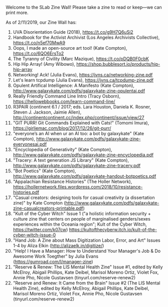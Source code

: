 Welcome to the SLab Zine Wall!
Please take a zine to read or keep—we can print more.

As of 2/11/2019, our Zine Wall has:
1. UVA Disorientation Guide (2018), https://t.co/g9H7Q6uSi2  
2. Handbook for the Activist Archivist (Los Angeles Archivists Collective), https://t.co/n5ef70MwA9  
3. Oops, I made an open-source art tool! (Kate Compton), https://t.co/6QO6ErsTo2  
4. The Tyranny of Civility (Marc Mazique), https://t.co/pDQB0F0cbK  
5. Hip Hip Array! (Amy Wibowo), https://shop.bubblesort.io/products/hip-hip-array   
6. Networking! Ack! (Julia Evans), https://jvns.ca/networking-zine.pdf  
7. Let's learn tcpdump (Julia Evans), https://jvns.ca/tcpdump-zine.pdf  
8. Opulent Artifical Intelligence: A Manifesto (Kate Compton), http://www.galaxykate.com/pdfs/galaxykate-zine-opulentai.pdf  
9. Really Friendly Command Line Intro (Tracy Osborn), https://hellowebbooks.com/learn-command-line/  
10. R3PAIR (continent 6.1 / 2017; eds. Lara Houston, Daniela K. Rosner, Steven J. Jackson, Jaimie Allen), http://continentcontinent.cc/index.php/continent/issue/view/27
11. "GIT PURR! Git Commands Explained with Cats!" (Tomomi Imura), https://girliemac.com/blog/2017/12/26/git-purr/
12. "everyone’s an AI when ur an AI too: a bot by galaxykate" (Kate Compton), http://www.galaxykate.com/pdfs/galaxykate-zine-everyonesai.pdf
13. "Encyclopedia of Generativity" (Kate Compton), http://www.galaxykate.com/pdfs/galaxykate-zine-encyclopedia.pdf
14. "Tracery: A text generation JS Library" (Kate Compton), http://www.galaxykate.com/pdfs/galaxykate-zine-tracery.pdf
15. "Bot Poetics" (Kate Compton), http://www.galaxykate.com/pdfs/galaxykate-handout-botpoetics.pdf
16. "Appalachian Resistance Histories" (The Holler Network), https://hollernetwork.files.wordpress.com/2018/10/resistance-histories.pdf
17. "Casual creators: designing tools for casual creativity (a dissertation zine)" by Kate Compton (http://www.galaxykate.com/pdfs/galaxykate-zine-casualcreators-printable.pdf)
18. "Kult of the Cyber Witch" Issue 1 ("a holistic information security + culture zine that centers on people of marginalised genders/sexes experiences within the Oceania region"; Kult of the Cyber Witch, https://twitter.com/k07cw) https://kultofthecyberw.itch.io/kult-of-the-cyber-witch-issue-0
19. "Hand Job: A Zine about Mass Digitization Labor, Error, and Art" Issues 1-4 by Aliza Elkin (http://alizaelk.in/digitize/)
20. "Help! I Have a Manager: How to Understand Your Manager's Job & Do Awesome Work Toegther" by Julia Evans (https://gumroad.com/l/manager-zine)  
21. "Reserve & Renew: The LIS Mental Health Zine" Issue #1, edited by Kelly McElroy, Abigail Phillips, Kate Deibel, Marisol Moreno Ortiz, Violet Fox, Annie Pho, Nicole Gustavsen (tinyurl.com/reserve-renew2)  
22. "Reserve and Renew: It Came from the Brain" Issue #2 (The LIS Mental Health Zine), edited by Kelly McElroy, Abigail Phillips, Kate Deibel, Marisol Moreno Ortiz, Violet Fox, Annie Pho, Nicole Gustavsen (tinyurl.com/reserve-renew2)  
